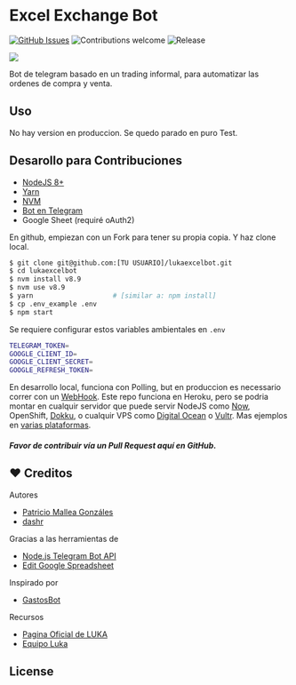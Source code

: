 # Excel Exchange Bot

[![GitHub Issues](https://img.shields.io/github/issues/dashr/lukaexcelbot.svg?style=flat-square)](https://github.com/dashr/lukaexcelbot/issues)
![Contributions welcome](https://img.shields.io/badge/contributions-welcome-orange.svg?style=flat-square)
![Release](https://img.shields.io/github/release/dashr/lukaexcelbot.svg?style=flat-square)

<img src="https://i.imgur.com/xHFaGub.png">

Bot de telegram basado en un trading informal, para automatizar las ordenes de compra y venta.


## Uso

No hay version en produccion. Se quedo parado en puro Test.


## Desarollo para Contribuciones

* [NodeJS 8+](https://nodejs.org/en/)
* [Yarn](https://yarnpkg.com/en/)
* [NVM](https://github.com/creationix/nvm)
* [Bot en Telegram](https://core.telegram.org/bots)
* Google Sheet (requiré oAuth2)

En github, empiezan con un Fork para tener su propia copia. Y haz clone local.

```bash
$ git clone git@github.com:[TU USUARIO]/lukaexcelbot.git
$ cd lukaexcelbot
$ nvm install v8.9
$ nvm use v8.9
$ yarn                    # [similar a: npm install]
$ cp .env_example .env
$ npm start
```

Se requiere configurar estos variables ambientales en ```.env```

```bash
TELEGRAM_TOKEN=
GOOGLE_CLIENT_ID=
GOOGLE_CLIENT_SECRET=
GOOGLE_REFRESH_TOKEN=
```

En desarrollo local, funciona con Polling, but en produccion es necessario correr con un [WebHook](https://core.telegram.org/bots/api#setwebhook). Este repo funciona en Heroku, pero se podria montar en cualquir servidor que puede servir NodeJS como [Now](https://zeit.co/now), OpenShift, [Dokku](http://dokku.viewdocs.io/dokku/), o cualquir VPS como [Digital Ocean](https://www.digitalocean.com/community/tutorials/how-to-set-up-a-node-js-application-for-production-on-debian-8) o [Vultr](https://www.vultr.com/features/). Mas ejemplos en [varias plataformas](https://github.com/yagop/node-telegram-bot-api/tree/master/examples/webhook).

##### Favor de contribuir vía un Pull Request aquí en GitHub.

## ❤️ Creditos

Autores

* [Patricio Mallea Gonzáles](https://github.com/patriciomalleag)
* [dashr](https://github.com/dashr)

Gracias a las herramientas de

* [Node.js Telegram Bot API](https://github.com/yagop/node-telegram-bot-api)
* [Edit Google Spreadsheet](https://github.com/jpillora/node-edit-google-spreadsheet)

Inspirado por

* [GastosBot](https://github.com/guerrerocarlos/TheGastosBot-Telegram)


Recursos

* [Pagina Oficial de LUKA](https://www.cryptoluka.cl/)
* [Equipo Luka](https://github.com/cryptoluka/cryptoluka)


## License
